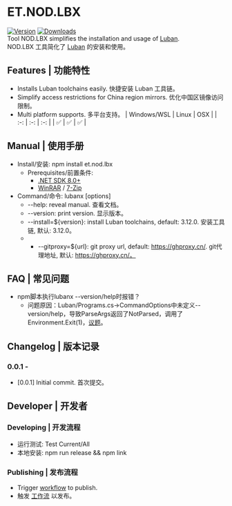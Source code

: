 # ET.NOD.LBX
[![Version](https://img.shields.io/npm/v/et.nod.lbx)](https://www.npmjs.com/package/et.nod.lbx)
[![Downloads](https://img.shields.io/npm/dm/et.nod.lbx)](https://www.npmjs.com/package/et.nod.lbx)  
Tool NOD.LBX simplifies the installation and usage of [Luban](https://github.com/focus-creative-games/luban).  
NOD.LBX 工具简化了 [Luban](https://github.com/focus-creative-games/luban) 的安装和使用。

## Features | 功能特性
- Installs Luban toolchains easily. 快捷安装 Luban 工具链。
- Simplify access restrictions for China region mirrors. 优化中国区镜像访问限制。
- Multi platform supports. 多平台支持。
  | Windows/WSL | Linux | OSX |
  | :-: | :-: | :-: |
  | ✅ | ✅ | ✅ |

## Manual | 使用手册
- Install/安装: npm install et.nod.lbx
  - Prerequisites/前置条件:
    - [.NET SDK 8.0+](https://dotnet.microsoft.com/zh-cn/download/dotnet/8.0)
    - [WinRAR](https://www.win-rar.com/start.html?L=0) / [7-Zip](https://www.7-zip.org/)
- Command/命令: lubanx [options]
  * --help: reveal manual. 查看文档。
  * --version: print version. 显示版本。
  * --install=${version}: install Luban toolchains, default: 3.12.0. 安装工具链, 默认: 3.12.0。
  * * --gitproxy=${url}: git proxy url, default: https://ghproxy.cn/. git代理地址, 默认: https://ghproxy.cn/。

## FAQ | 常见问题
- npm脚本执行lubanx --version/help时报错？
  - 问题原因：Luban/Programs.cs->CommandOptions中未定义--version/help，导致ParseArgs返回了NotParsed，调用了Environment.Exit(1)，[议题](https://github.com/focus-creative-games/luban/issues/190)。

## Changelog | 版本记录
### 0.0.1 - 
- [0.0.1] Initial commit. 首次提交。

## Developer | 开发者
### Developing | 开发流程
- 运行测试: Test Current/All
- 本地安装: npm run release && npm link

### Publishing | 发布流程
- Trigger [workflow](https://github.com/eframework-org/ET.NOD.LBX/actions/workflows/publish.yml) to publish.
- 触发 [工作流](https://github.com/eframework-org/ET.NOD.LBX/actions/workflows/publish.yml) 以发布。
